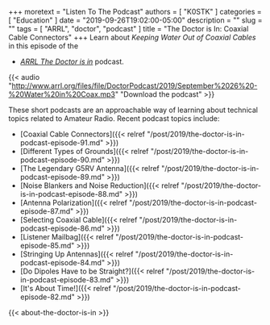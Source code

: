 +++
moretext = "Listen To The Podcast"
authors = [ "K0STK" ]
categories = [ "Education" ]
date = "2019-09-26T19:02:00-05:00"
description = ""
slug = ""
tags = [ "ARRL", "doctor", "podcast" ]
title = "The Doctor is In: Coaxial Cable Connectors"
+++
Learn about *Keeping Water Out of Coaxial Cables*
in this episode of the 
* [*ARRL The Doctor is in*](http://www.arrl.org/doctor/) podcast. 

<!--more-->

{{< audio "http://www.arrl.org/files/file/DoctorPodcast/2019/September%2026%20-%20Water%20in%20Coax.mp3" "Download the podcast" >}}

These short podcasts are an approachable way of learning about technical
topics related to Amateur Radio. Recent podcast topics include:

* [Coaxial Cable Connectors]({{< relref "/post/2019/the-doctor-is-in-podcast-episode-91.md" >}})
* [Different Types of Grounds]({{< relref "/post/2019/the-doctor-is-in-podcast-episode-90.md" >}})
* [The Legendary G5RV Antenna]({{< relref "/post/2019/the-doctor-is-in-podcast-episode-89.md" >}})
* [Noise Blankers and Noise Reduction]({{< relref "/post/2019/the-doctor-is-in-podcast-episode-88.md" >}})
* [Antenna Polarization]({{< relref "/post/2019/the-doctor-is-in-podcast-episode-87.md" >}})
* [Selecting Coaxial Cable]({{< relref "/post/2019/the-doctor-is-in-podcast-episode-86.md" >}})
* [Listener Mailbag]({{< relref "/post/2019/the-doctor-is-in-podcast-episode-85.md" >}})
* [Stringing Up Antennas]({{< relref "/post/2019/the-doctor-is-in-podcast-episode-84.md" >}})
* [Do Dipoles Have to be Straight?]({{< relref "/post/2019/the-doctor-is-in-podcast-episode-83.md" >}})
* [It's About Time!]({{< relref "/post/2019/the-doctor-is-in-podcast-episode-82.md" >}})

{{< about-the-doctor-is-in >}}
